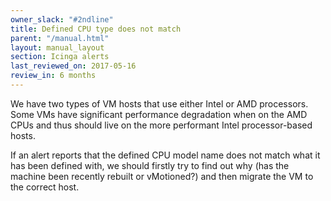 ```yaml
---
owner_slack: "#2ndline"
title: Defined CPU type does not match
parent: "/manual.html"
layout: manual_layout
section: Icinga alerts
last_reviewed_on: 2017-05-16
review_in: 6 months
---
```


We have two types of VM hosts that use either Intel or AMD processors.
Some VMs have significant performance degradation when on the AMD CPUs
and thus should live on the more performant Intel processor-based hosts.

If an alert reports that the defined CPU model name does not match what
it has been defined with, we should firstly try to find out why (has the
machine been recently rebuilt or vMotioned?) and then migrate the VM to
the correct host.
